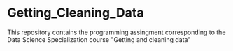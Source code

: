 # Getting_Cleaning_Data
This repository contains the programming assingment corresponding to the Data Science Specialization course "Getting and cleaning data"
